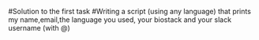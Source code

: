 #Solution to the first task
#Writing a script (using any language) that prints my name,email,the language you used, your biostack and your slack username (with @) 
